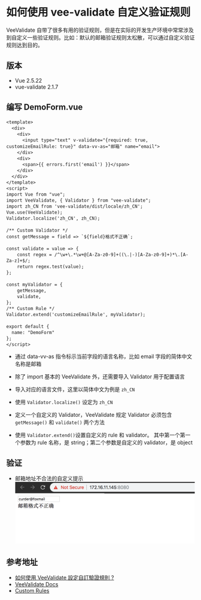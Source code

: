 # 如何使用 vee-validate 自定义验证规则

VeeValidate 自带了很多有用的验证规则，但是在实际的开发生产环境中常常涉及到自定义一些验证规则。比如：默认的邮箱验证规则太松散，可以通过自定义验证规则达到目的。

## 版本

- Vue 2.5.22
- vue-validate 2.1.7

## 编写 DemoForm.vue

```
<template>
  <div>
    <div>
      <input type="text" v-validate="{required: true, customizeEmailRule: true}" data-vv-as="邮箱" name="email">
    </div>
    <div>
      <span>{{ errors.first('email') }}</span>
    </div>
  </div>
</template>
<script>
import Vue from "vue";
import VeeValidate, { Validator } from "vee-validate";
import zh_CN from 'vee-validate/dist/locale/zh_CN';
Vue.use(VeeValidate);
Validator.localize('zh_CN', zh_CN);

/** Custom Validator */
const getMessage = field => `${field}格式不正确`;

const validate = value => {
    const regex = /^\w+\.*\w+@[A-Za-z0-9]+((\.|-)[A-Za-z0-9]+)*\.[A-Za-z]+$/;
    return regex.test(value);
};

const myValidator = {
    getMessage,
    validate,
};
/** Custom Rule */
Validator.extend('customizeEmailRule', myValidator);

export default {
  name: "DemoForm"
};
</script>
```

- 通过 data-vv-as 指令标示当前字段的语言名称，比如 email 字段的简体中文名称是邮箱

- 除了 import 基本的 VeeValidate 外，还需要导入 Validator 用于配置语言

- 导入对应的语言文件，这里以简体中文为例是 `zh_CN`

- 使用 `Validator.localize()` 设定为 `zh_CN`

- 定义一个自定义的 Validator，VeeValidate 规定 Validator 必须包含 `getMessage()` 和 `validate()` 两个方法

- 使用 `Validator.extend()`设置自定义的 rule 和 validator。 其中第一个第一个参数为 rule 名称，是 string；第二个参数是自定义的 validator，是 object

## 验证

- 邮箱地址不合法的自定义提示
  ![](/assets/vue/vee-validate/vee-validate-check-input-email-by-customize-rule.png)

## 参考地址

- [如何使用 VeeValidate 設定自訂驗證規則 ?](https://oomusou.io/vue/vee-validate/custom-rule/)
- [VeeValidate Docs](https://baianat.github.io/vee-validate/)
- [Custom Rules](https://baianat.github.io/vee-validate/guide/custom-rules.html)
